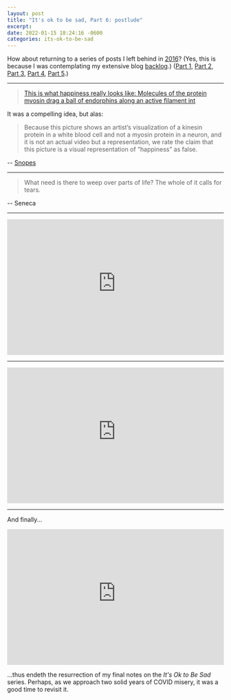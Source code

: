 ```yaml
---
layout: post
title: "It's ok to be sad, Part 6: postlude"
excerpt: 
date: 2022-01-15 18:24:16 -0600
categories: its-ok-to-be-sad
---
```


How about returning to a series of posts I left behind in [2016](https://www.daniel.industries/2016/03/13/when-it-is-not-ok/)? (Yes, this is because I was contemplating my extensive blog [backlog]({{site.url}}/2021/01/26/in-defense-of-the-backlog/).) ([Part 1]({{site.url}}/2016/02/03/its-ok-to-be-sad-on-the-legitimacy-of-unhappiness/), [Part 2]({{site.url}}/2016/02/09/its-ok-to-be-sad-part-2/), [Part 3]({{site.url}}/2016/02/17/joy-and-sorrow/), [Part 4]({{site.url}}/2016/03/10/on-actual-depression/), [Part 5]({{site.url}}/2016/03/13/when-it-is-not-ok/).)

---

<blockquote class="imgur-embed-pub" lang="en" data-id="I1TBl29"><a href="//imgur.com/I1TBl29">This is what happiness really looks like: Molecules of the protein myosin drag a ball of endorphins along an active filament int</a></blockquote><script async src="//s.imgur.com/min/embed.js" charset="utf-8"></script>

It was a compelling idea, but alas:

> Because this picture shows an artist’s visualization of a kinesin protein in a white blood cell and not a myosin protein in a neuron, and it is not an actual video but a representation, we rate the claim that this picture is a visual representation of “happiness” as false.

-- [Snopes](https://www.snopes.com/fact-check/what-happiness-looks-like/)

---

> What need is there to weep over parts of life? The whole of it calls for tears.

-- Seneca

---

<iframe width="100%" height="315" src="https://www.youtube-nocookie.com/embed/MOdOYyDm4xY" title="YouTube video player" frameborder="0" allow="accelerometer; autoplay; clipboard-write; encrypted-media; gyroscope; picture-in-picture" allowfullscreen></iframe>

---

<iframe width="100%" height="315" src="https://www.youtube-nocookie.com/embed/5jADnNpx3R4" title="YouTube video player" frameborder="0" allow="accelerometer; autoplay; clipboard-write; encrypted-media; gyroscope; picture-in-picture" allowfullscreen></iframe>

---

And finally...

<iframe width="100%" height="315" src="https://www.youtube-nocookie.com/embed/0hdDVysvOsY" title="YouTube video player" frameborder="0" allow="accelerometer; autoplay; clipboard-write; encrypted-media; gyroscope; picture-in-picture" allowfullscreen></iframe>

...thus endeth the resurrection of my final notes on the _It's Ok to Be Sad_ series. Perhaps, as we approach two solid years of COVID misery, it was a good time to revisit it.
